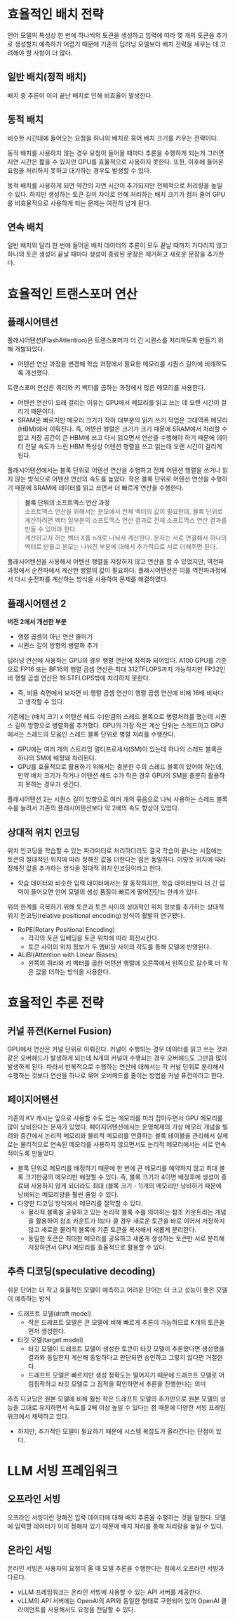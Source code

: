 # 효율적인 배치 전략
언어 모델의 특성상 한 번에 하나씩의 토큰을 생성하고 입력에 따라 몇 개의 토큰을 추가로 생성할지 예측하기 어렵기 때문에 기존의 딥러닝 모델보다 배치 전략을 세우는 데 고려해야 할 사항이 더 많다.

## 일반 배치(정적 배치)
배치 중 추론이 이미 끝난 배치로 인해 비효율이 발생한다.

## 동적 배치
비슷한 시간대에 들어오는 요청을 하나의 배치로 묶어 배치 크기를 키우는 전략이다.

동적 배치를 사용하지 않는 경우 요청이 들어올 때마다 추론을 수행하게 되는게 그러면 지연 시간은 짧을 수 있지만 GPU를 효율적으로 사용하지 못한다. 또한, 이후에 들어온 요청을 처리하지 못하고 대기하는 경우도 발생할 수 있다.

동적 배치를 사용하게 되면 약간의 지연 시간이 추가되지만 전체적으로 처리량을 높일 수 있다. 하지만 생성하는 토큰 길이 차이로 인해 처리하는 배치 크기가 점차 줄어 GPU를 비효율적으로 사용하게 되는 문제는 여전히 남게 된다.

## 연속 배치
일반 배치와 달리 한 번에 들어온 배치 데이터의 추론이 모두 끝날 때까지 기다리지 않고 하나의 토큰 생성이 끝날 때마다 생성이 종료된 문장은 제거하고 새로운 문장을 추가한다.

# 효율적인 트랜스포머 연산

## 플래시어텐션
플래시어텐션(FlashAttention)은 트랜스포머가 더 긴 시퀀스를 처리하도록 만들기 위해 개발되었다. 
- 어텐션 연산 과정을 변경해 학습 과정에서 필요한 메모리를 시퀀스 길이에 비례하도록 개선했다.

트랜스포머 연산은 쿼리와 키 벡터를 곱하는 과정에서 많은 메모리를 사용한다.
- 어텐션 연산이 오래 걸리는 이유는 GPU에서 메모리를 읽고 쓰는 데 오랜 시간이 걸리기 때문이다.
- SRAM은 빠르지만 메모리 크기가 작아 대부분의 읽기 쓰기 작업은 고대역폭 메모리(HBM)에서 이뤄진다. 즉, 어텐션 행렬은 크기가 크기 때문에 SRAM에서 처리할 수 없고 저장 공간이 큰 HBM에 쓰고 다시 읽으면서 연산을 수행해야 하기 때문에 데이터 전달 속도가 느린 HBM 특성상 어텐션 행렬을 쓰고 읽는데 오랜 시간이 걸리게 된다.

플래시어텐션에서는 블록 단위로 어텐션 연산을 수행하고 전체 어텐션 행렬을 쓰거나 읽지 않는 방식으로 어텐션 연산의 속도를 높였다. 작은 블록 단위로 어텐션 연산을 수행하기 때문에 SRAM에 데이터를 읽고 쓰면서 더 빠르게 연산을 수행한다.

> **블록 단위의 소프트맥스 연산 과정**  
소프트맥스 연산을 위해서는 분모에서 전체 벡터의 값이 필요한데, 블록 단위로 계산하려면 벡터 일부분의 소프트맥스 연산 결과로 전체 소프트맥스 연산 결과를 만들 수 있어야 한다.  
계산하고자 하는 벡터 X를 n개로 나눠서 계산한다. 분자는 서로 연결해서 하나의 벡터로 만들고 분모는 나눠진 부분에 대해서 추가적으로 서로 더해주면 된다.

플래시어텐션을 사용해서 어텐션 행렬을 저장하지 않고 연산을 할 수 있었지만, 역전파 과정에서 순전파에서 계산한 행렬의 값이 필요하다. 플래시어텐션은 이를 역전파과정에서 다시 순전파를 계산하는 방식을 사용하여 문제를 해결하였다.

## 플래시어텐션 2

**버전 2에서 개선한 부분**  
- 행렬 곱셈이 아닌 연산 줄이기
- 시퀀스 길이 방향의 병렬화 추가

딥러닝 연산에 사용하는 GPU의 경우 행렬 연산에 최적화 되어있다. A100 GPU를 기준으로 FP16 또는 BF16의 행렬 곱셈 연산은 최대 312TFLOPS까지 가능하지만 FP32인 비 행렬 곱셈 연산은 19.5TFLOPS밖에 처리하지 못한다. 
- 즉, 비용 측면에서 보자면 비 행렬 곱셈 연산이 행렬 곱셈 연산에 비해 16배 비싸다고 생각할 수 있다.

기존에는 (배치 크기 x 어텐션 헤드 수)만큼의 스레드 블록으로 병렬처리를 했는데 시퀀스 길이 방향으로 병렬화를 추가했다. GPU의 가장 작은 계산 단위는 스레드이고 GPU에서는 스레드의 모음인 스레드 블록 단위로 병렬 처리를 수행한다.
- GPU에는 여러 개의 스트리밍 멀티프로세서(SM)이 있는데 하나의 스레드 블록은 하나의 SM에 배정돼 처리된다.
- GPU를 효율적으로 활용하기 위해서는 충분한 수의 스레드 블록이 있어야 하는데, 만약 배치 크기가 작거나 어텐션 헤드 수가 작은 경우 GPU의 SM을 충분히 활용하지 못하는 경우가 생긴다.

플래시어텐션 2는 시퀀스 길이 방향으로 여러 개의 묶음으로 나눠 사용하는 스레드 블록 수를 늘려서 기존의 플래시어텐션보다 약 2배의 속도 향상이 있었다.

## 상대적 위치 인코딩
위치 인코딩을 학습할 수 있는 파라미터로 처리하더라도 결국 학습이 끝나는 시점에는 토큰의 절대적인 위치에 따라 정해진 값을 더한다는 점은 동일하다. 이렇듯 위치에 따라 정해진 값을 추가하는 방식을 절대적 위치 인코딩이라고 한다.
- 학습 데이터와 비슷한 입력 데이터에서는 잘 동작하지만, 학습 데이터보다 더 긴 입력이 들어오면 언어 모델의 생성 품질이 빠르게 떨어진단느 한계가 있다.

위의 한계를 극복하기 위해 토큰과 토큰 사이의 상대적인 위치 정보를 추가하는 상대적 위치 인코딩(relative positional encoding) 방식이 활발히 연구됐다.
- RoPE(Rotary Positional Encoding)
    - 각각의 토큰 임베딩을 토큰 위치에 따라 회전시킨다.
    - 토큰 사이의 위치 정보가 두 엠비딩 사이의 각도를 통해 모델에 반영된다.
- ALiBl(Attention with Linear Biases)
    - 왼쪽의 쿼리와 키 벡터를 곱한 어텐션 행렬에 오른쪽에서 왼쪽으로 갈수록 더 작은 값을 더하는 방식을 사용한다.

# 효율적인 추론 전략

## 커널 퓨전(Kernel Fusion)
GPU에서 연산은 커널 단위로 이뤄진다. 커널이 수행되는 경우 데이터를 읽고 쓰는 것과 같은 오버헤드가 발생하게 되는데 N개의 커널이 수행되는 경우 오버헤드도 그만큼 많이 발생하게 된다. 따라서 반복적으로 수행하는 연산에 대해서는 각 커널 단위로 분리해서 수행하는 것보다 연산을 하나로 묶어 오버헤드를 줄이는 방법을 커널 퓨전이라고 한다.

## 페이지어텐션
기존의 KV 캐시는 앞으로 사용할 수도 있는 메모리를 미리 잡아두면서 GPU 메모리를 많이 낭비한다는 문제가 있었다. 페이지어텐션에서는 운영체제의 가상 메모리 개념을 빌려와 중간에서 논리적 메모리와 물리적 메모리를 연결하는 블록 테이블을 관리해서 실제로는 물리적으로 연속된 메모리를 사용하지 않으면서도 논리적 메모리에서는 서로 연속적이도록 만들었다.
- 블록 단위로 메모리를 배정하기 때문에 한 번에 큰 메모리를 예약하지 않고 최대 블록 크기만큼의 메모리만 배정할 수 있다. 즉, 블록 크기가 4이면 배정후에 생성이 종료돼 사용하지 않게 되더라도 최대 (블록 크기 - 1)개의 메모리만 낭비하기 때문에 낭비되는 메모리양을 훨씬 줄일 수 있다.
- 다양한 디코딩 방식에서 메모리를 절약할 수 있다.
    - 물리적 블록을 공유하고 있는 논리적 블록 수를 의미하는 참조 카운트라는 개념을 활용하여 참조 카운트가 1보다 클 경우 새로운 토큰을 바로 이어서 저장하지 않고 새로운 물리적 블록에 기존 토큰을 복사해서 새롭게 분리한다.
    - 동일한 토큰은 최대한 메모리를 공유하고 새롭게 생성하는 토큰만 서로 분리해 저장하면서 GPU 메모리를 효율적으로 활용할 수 있다.

## 추측 디코딩(speculative decoding)
쉬운 단어는 더 작고 효율적인 모델이 예측하고 어려운 단어는 더 크고 성능이 좋은 모델이 예측하는 방식
- 드래프트 모델(draft model)
    - 작은 드래프트 모델은 큰 모델에 비해 빠르게 추론이 가능하므로 K개의 토큰을 먼저 생성한다.
- 타깃 모델(target model)
    - 타깃 모델이 드래프트 모델이 생성한 토큰이 타깃 모델이 추론했다면 생성했을 결과와 동일한지 계산해 동일하다고 판단되면 승인하고 그렇지 않다면 거절한다.
    - 드래프트 모델은 빠르지만 생성 정확도는 떨어지기 때문에 드래프트 모델로 어림짐작하고 타깃 모델로 그 짐작을 확인하면서 추론을 진행한다는 의미

추측 디코딩은 원본 모델에 비해 훨씬 작은 드래프트 모델의 추가만으로 원본 모델의 성능을 그대로 유지하면서 속도를 2배 이상 높일 수 있다는 점 때문에 다양한 서빙 프레임워크에서 채택하고 있다.
- 하지만, 추가적인 모델이 필요하기 때문에 시스템 복잡도가 올라간다는 단점이 있다.

# LLM 서빙 프레임워크

## 오프라인 서빙
오프라인 서빙이란 정해진 입력 데이터에 대해 배치 추론을 수행하는 것을 말한다. 모델에 입력할 데이터가 이미 정해져 있기 때문에 배치 처리를 통해 처리량을 높일 수 있다.

## 온라인 서빙
온라인 서빙은 사용자의 요청이 올 때 모델 추론을 수행한다는 점에서 오프라인 서빙과 다르다.
- vLLM 프레임워크는 온라인 서빙에 사용할 수 있는 API 서버를 제공한다.
- vLLM의 API 서버에는 OpenAI의 API와 동일한 형태로 구현되어 있어 OpenAI 클라이언트를 사용해서도 요청을 전달할 수 있다.